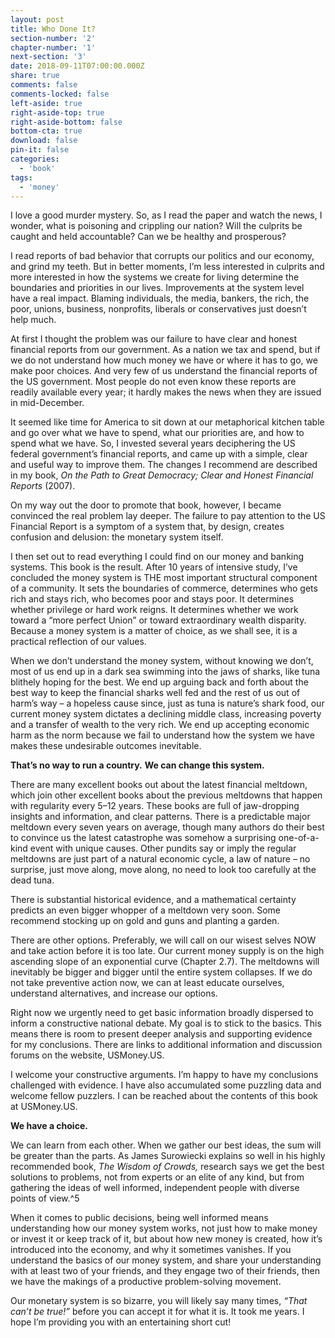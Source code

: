 ```yaml
---
layout: post
title: Who Done It?
section-number: '2'
chapter-number: '1'
next-section: '3'
date: 2018-09-11T07:00:00.000Z
share: true
comments: false
comments-locked: false
left-aside: true
right-aside-top: true
right-aside-bottom: false
bottom-cta: true
download: false
pin-it: false
categories:
  - 'book'
tags:
  - 'money'
---
```

I love a good murder mystery. So, as I read the paper and watch the
news, I wonder, what is poisoning and crippling our nation? Will
the culprits be caught and held accountable? Can we be healthy and
prosperous?

I read reports of bad behavior that corrupts our politics and our
economy, and grind my teeth. But in better moments, I’m less
interested in culprits and more interested in how the systems we
create for living determine the boundaries and priorities in our
lives. Improvements at the system level have a real impact. Blaming
individuals, the media, bankers, the rich, the poor, unions, business,
nonprofits, liberals or conservatives just doesn’t help much.

At first I thought the problem was our failure to have clear and honest
financial reports from our government. As a nation we tax and spend,
but if we do not understand how much money we have or where it
has to go, we make poor choices. And very few of us understand the
financial reports of the US government. Most people do not even
know these reports are readily available every year; it hardly makes
the news when they are issued in mid-December.

It seemed like time for America to sit down at our metaphorical
kitchen table and go over what we have to spend, what our priorities
are, and how to spend what we have. So, I invested several years
deciphering the US federal government’s financial reports, and
came up with a simple, clear and useful way to improve them. The
changes I recommend are described in my book, _On the Path to Great
Democracy; Clear and Honest Financial Reports_ (2007).

On my way out the door to promote that book, however, I became
convinced the real problem lay deeper. The failure to pay attention
to the US Financial Report is a symptom of a system that, by design,
creates confusion and delusion: the monetary system itself.

I then set out to read everything I could find on our money and
banking systems. This book is the result. After 10 years of intensive study, I’ve concluded the money system is THE most important
structural component of a community. It sets the boundaries of
commerce, determines who gets rich and stays rich, who becomes
poor and stays poor. It determines whether privilege or hard work
reigns. It determines whether we work toward a “more perfect Union”
or toward extraordinary wealth disparity. Because a money system
is a matter of choice, as we shall see, it is a practical reflection of
our values.

When we don’t understand the money system, without knowing we
don’t, most of us end up in a dark sea swimming into the jaws of
sharks, like tuna blithely hoping for the best. We end up arguing
back and forth about the best way to keep the financial sharks well
fed and the rest of us out of harm’s way – a hopeless cause since, just
as tuna is nature’s shark food, our current money system dictates a
declining middle class, increasing poverty and a transfer of wealth
to the very rich. We end up accepting economic harm as the norm
because we fail to understand how the system we have makes these
undesirable outcomes inevitable.

**That’s no way to run a country.**
**We can change this system.**

There are many excellent books out about the latest financial
meltdown, which join other excellent books about the previous
meltdowns that happen with regularity every 5–12 years. These
books are full of jaw-dropping insights and information, and clear
patterns. There is a predictable major meltdown every seven years
on average, though many authors do their best to convince us the
latest catastrophe was somehow a surprising one-of-a-kind event with
unique causes. Other pundits say or imply the regular meltdowns are
just part of a natural economic cycle, a law of nature – no surprise,
just move along, move along, no need to look too carefully at the
dead tuna.

There is substantial historical evidence, and a mathematical certainty
predicts an even bigger whopper of a meltdown very soon. Some
recommend stocking up on gold and guns and planting a garden.


There are other options. Preferably, we will call on our wisest selves
NOW and take action before it is too late.
Our current money supply is on the high ascending slope of an
exponential curve (Chapter 2.7). The meltdowns will inevitably be
bigger and bigger until the entire system collapses. If we do not take
preventive action now, we can at least educate ourselves, understand
alternatives, and increase our options.

Right now we urgently need to get basic information broadly
dispersed to inform a constructive national debate. My goal is to stick
to the basics. This means there is room to present deeper analysis and
supporting evidence for my conclusions. There are links to additional
information and discussion forums on the website, USMoney.US.

I welcome your constructive arguments. I’m happy to have my
conclusions challenged with evidence. I have also accumulated some
puzzling data and welcome fellow puzzlers. I can be reached about
the contents of this book at USMoney.US.

**We have a choice.**

We can learn from each other. When we gather our best ideas, the
sum will be greater than the parts. As James Surowiecki explains
so well in his highly recommended book, _The Wisdom of Crowds,_
research says we get the best solutions to problems, not from experts
or an elite of any kind, but from gathering the ideas of well informed,
independent people with diverse points of view.^5

When it comes to public decisions, being well informed means
understanding how our money system works, not just how to make
money or invest it or keep track of it, but about how new money is
created, how it’s introduced into the economy, and why it sometimes
vanishes. If you understand the basics of our money system, and
share your understanding with at least two of your friends, and they
engage two of their friends, then we have the makings of a productive
problem-solving movement.


Our monetary system is so bizarre, you will likely say many times,
_“That can’t be true!”_ before you can accept it for what it is. It took me
years. I hope I’m providing you with an entertaining short cut!
